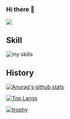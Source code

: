 ### Hi there 👋

[![](https://komarev.com/ghpvc/?username=takuuum&style=flat)](https://github.com/antonkomarev/github-profile-views-counter)

## Skill
<img alt="my skills" src="https://skillicons.dev/icons?theme=light&perline=8&i=go,py,kotlin,js,html,css,gcp,firebase,git,kubernetes,docker,mysql" />

## History

[![Anurag's github stats](https://github-readme-stats.vercel.app/api?username=takuuum&count_private=true)](https://github.com/anuraghazra/github-readme-stats)

[![Top Langs](https://github-readme-stats.vercel.app/api/top-langs/?username=takuuum&count_private=true)](https://github.com/anuraghazra/github-readme-stats)

[![trophy](https://github-profile-trophy.vercel.app/?username=takuuum&count_private=true)](https://github.com/ryo-ma/github-profile-trophy)
